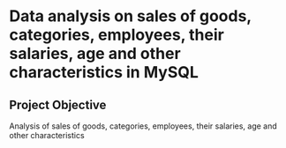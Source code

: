 # Data analysis on sales of goods, categories, employees, their salaries, age and other characteristics in MySQL
## Project Objective
Analysis of sales of goods, categories, employees, their salaries, age and other characteristics
